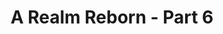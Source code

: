 ---
layout: quest-table
expansion: A Realm Reborn
partNo: 6
partChapterNo: 1
title: A Realm Reborn - Part 6
permalink: /quests/msq/realm-reborn/part6
links:
  previous: /quests/msq/realm-reborn/part5
  next: /quests/msq/heavensward/part1
quests:
  - name: Traitor in the Midst
    level: 50
    rowId: 65588
    questId: GaiUse401_00052
    genre: Seventh Astral Era
    icon: '71000'
    issuer:
      location: The Rising Stones
      coords: (6.1, 5.2)
      name: Minfilia
    steps:
      - location: The Rising Stones
        coords: (6.7, 6.1)
        name: Speak with Alphinaud.
      - location: The Rising Stones
        coords: (6.1, 6.0)
        name: Speak with Ilberd.
      - location: Ul'dah - Steps of Nald
        coords: (8.5, 9.0)
        name: Speak with Raubahn at the Hall of Flames.
    partQuestNo: 1
  - name: Back and Fourth
    level: 50
    rowId: 65589
    questId: GaiUse402_00053
    genre: Seventh Astral Era
    icon: '71000'
    issuer:
      location: Ul'dah - Steps of Nald
      coords: (8.6, 9.0)
      name: Ilberd
    steps:
      - location: The Rising Stones
        coords: (6.7, 6.1)
        name: Speak with Alphinaud at the Rising Stones.
      - location: Mor Dhona
        coords: (14.4, 11.9)
        name: Speak with Alianne in the Tangle.
      - location: Mor Dhona
        coords: (12.2, 15.8)
        name: Find Rhesh Polaali in Castrum Centri.
      - location: Mor Dhona
        coords: (12.1, 16.7)
        name: Defeat imperial troops who appear at specified locations in Castrum
          Centri.
      - location: Mor Dhona
        coords: (14.3, 11.9)
        name: Speak with Alianne in the Tangle.
      - location: The Rising Stones
        coords: (6.7, 6.1)
        name: Report to Alphinaud at the Rising Stones.
    partQuestNo: 2
  - name: Coming to Terms
    level: 50
    rowId: 65590
    questId: GaiUse403_00054
    genre: Seventh Astral Era
    icon: '71000'
    issuer:
      location: The Rising Stones
      coords: (6.7, 6.1)
      name: Alphinaud
    steps:
      - location: The Rising Stones
        coords: (6.1, 5.2)
        name: Speak with Minfilia.
      - location: Coerthas Central Highlands
        coords: (26.7, 17.4)
        name: Speak with Haurchefant at Camp Dragonhead.
      - location: Coerthas Central Highlands
        coords: (26.8, 17.0)
        name: Speak with the House Fortemps guard.
    partQuestNo: 3
  - name: The Intercession of Saints
    level: 50
    rowId: 65593
    questId: GaiUse404_00057
    genre: Seventh Astral Era
    icon: '71000'
    issuer:
      location: Coerthas Central Highlands
      coords: (26.7, 17.0)
      name: Alphinaud
    steps:
      - location: Coerthas Central Highlands
        coords: (26.7, 17.4)
        name: Speak with Haurchefant.
      - location: Coerthas Central Highlands
        coords: (15.8, 32.6)
        name: Speak with the House Fortemps knight at Boulder Downs.
      - location: Coerthas Central Highlands
        coords: (25.6, 27.9)
        name: Speak with the surviving squire at the Observatorium.
      - location: Coerthas Central Highlands
        coords: (26.7, 17.5)
        name: Report to Alphinaud.
    partQuestNo: 4
  - name: Strength in Unity
    level: 50
    rowId: 65598
    questId: GaiUse405_00062
    genre: Seventh Astral Era
    icon: '71000'
    issuer:
      location: Coerthas Central Highlands
      coords: (26.7, 17.5)
      name: Alphinaud
    steps:
      - location: Coerthas Central Highlands
        coords: (12.8, 17.5)
        name: Speak with Drillemont at Whitebrim Front.
    partQuestNo: 5
  - name: Dark Words, Dark Deeds
    level: 50
    rowId: 65605
    questId: GaiUse406_00069
    genre: Seventh Astral Era
    icon: '71000'
    issuer:
      location: Coerthas Central Highlands
      coords: (12.8, 17.5)
      name: Drillemont
    steps:
      - location: Coerthas Central Highlands
        coords: (12.6, 16.2)
        name: Observe the suspected heretic.
      - location: Coerthas Central Highlands
        coords: (12.4, 18.5)
        name: Follow the suspect.
      - location: Coerthas Central Highlands
        coords: (14.5, 19.5)
        name: Follow the suspect.
      - location: Coerthas Central Highlands
        coords: (13.7, 23.0)
        name: Follow the suspect.
      - location: Coerthas Central Highlands
        coords: (12.8, 17.5)
        name: Report to Drillemont.
    partQuestNo: 6
  - name: First Blood
    level: 50
    rowId: 65610
    questId: GaiUse407_00074
    genre: Seventh Astral Era
    icon: '71000'
    issuer:
      location: Coerthas Central Highlands
      coords: (12.8, 17.5)
      name: Drillemont
    steps:
      - location: Coerthas Central Highlands
        coords: (13.6, 27.8)
        name: Rendezvous with the House Durendaire knights.
      - location: Coerthas Central Highlands
        coords: (13.8, 27.5)
        name: Search the heretic's effects.
      - location: Coerthas Central Highlands
        coords: (12.8, 17.5)
        name: Deliver the heretic's parchment to Drillemont.
    partQuestNo: 7
  - name: The Path of the Righteous
    level: 50
    rowId: 65611
    questId: GaiUse408_00075
    genre: Seventh Astral Era
    icon: '71000'
    issuer:
      location: Coerthas Central Highlands
      coords: (12.8, 17.5)
      name: Drillemont
    steps:
      - location: Coerthas Central Highlands
        coords: (3.1, 21.4)
        name: Speak with Aymeric at Snowcloak.
      - location: Coerthas Central Highlands
        coords: (3.4, 21.3)
        name: Speak with Alphinaud.
      - location: Coerthas Central Highlands
        coords: (3.1, 21.3)
        name: Speak with the stalwart Temple Knight.
      - location: Snowcloak
        coords: (11.3, 12.5)
        name: Enter Snowcloak.
      - location: Coerthas Central Highlands
        coords: (3.1, 21.3)
        name: Enter Snowcloak.
      - location: Coerthas Central Highlands
        coords: (3.4, 21.3)
        name: Report to Alphinaud.
    unlocks:
      - name: Snowcloak
        type: dungeon
        levelRequired: 50
        levelSync: 50
    partQuestNo: 8
  - name: For the Greater Good
    level: 50
    rowId: 65613
    questId: GaiUse409_00077
    genre: Seventh Astral Era
    icon: '71000'
    issuer:
      location: Coerthas Central Highlands
      coords: (3.4, 21.3)
      name: Alphinaud
    steps:
      - location: Coerthas Central Highlands
        coords: (3.5, 21.1)
        name: Speak with Yuyuhase.
      - location: Coerthas Central Highlands
        coords: (12.9, 19.1)
        name: Pursue the heretics towards Daniffen Pass.
      - location: Coerthas Central Highlands
        coords: (13.5, 28.3)
        name: Search for the heretics south of Daniffen Pass.
      - location: Coerthas Central Highlands
        coords: (15.4, 29.6)
        name: Follow the heretics' trail.
      - location: Coerthas Central Highlands
        coords: (17.4, 30.1)
        name: Follow the heretics' trail.
      - location: Coerthas Central Highlands
        coords: (17.6, 30.2)
        name: Speak with Yuyuhase.
      - location: Coerthas Central Highlands
        coords: (24.6, 27.5)
        name: Search for the heretics outside the Observatorium.
      - location: Coerthas Central Highlands
        coords: (26.0, 28.4)
        name: Speak with Alphinaud.
    partQuestNo: 9
  - name: Tendrils of Intrigue
    level: 50
    rowId: 65614
    questId: GaiUse410_00078
    genre: Seventh Astral Era
    icon: '71000'
    issuer:
      location: Coerthas Central Highlands
      coords: (26.0, 28.4)
      name: Alphinaud
    steps:
      - location: Coerthas Central Highlands
        coords: (26.0, 28.4)
        name: Speak with Alphinaud.
      - location: Old Gridania
        coords: (8.1, 10.8)
        name: Speak with Alphinaud in Old Gridania.
      - location: Old Gridania
        coords: (8.0, 11.1)
        name: Speak with the silent conjurer.
      - location: Old Gridania
        coords: (8.1, 10.8)
        name: Speak with Alphinaud.
      - location: New Gridania
        coords: (10.2, 11.6)
        name: Speak with Ilberd in New Gridania.
    partQuestNo: 10
  - name: Chasing Ivy
    level: 50
    rowId: 69422
    questId: XxaUse411_03886
    genre: Seventh Astral Era
    icon: '71000'
    issuer:
      location: New Gridania
      coords: (10.2, 11.6)
      name: Ilberd
    steps:
      - location: New Gridania
        coords: (11.6, 11.8)
        name: Speak with Ilberd.
      - location: New Gridania
        coords: (12.2, 13.2)
        name: Speak with Ilberd again.
      - location: New Gridania
        coords: (11.7, 13.0)
        name: Speak with Ephemie at the airship landing.
      - location: New Gridania
        coords: (12.2, 13.2)
        name: Report to Ilberd.
    partQuestNo: 11
  - name: In Flagrante Delicto
    level: 50
    rowId: 69423
    questId: XxaUse413_03887
    genre: Seventh Astral Era
    icon: '71000'
    issuer:
      location: New Gridania
      coords: (12.2, 13.2)
      name: Ilberd
    steps:
      - location: East Shroud
        coords: (10.1, 22.8)
        name: Speak with Ilberd at Sweetbloom Pier.
      - location: East Shroud
        coords: (15.4, 26.8)
        name: Speak with Yugiri near the Hawthorne Hut.
      - location: East Shroud
        coords: (18.0, 24.4)
        name: Speak with Yugiri at the Bramble Patch.
      - location: East Shroud
        coords: (17.3, 23.5)
        name: Speak with Yugiri.
      - location: The Rising Stones
        coords: (6.1, 5.2)
        name: Speak with Minfilia.
    partQuestNo: 12
  - name: A Simple Plan
    level: 50
    rowId: 65618
    questId: GaiUse414_00082
    genre: Seventh Astral Era
    icon: '71000'
    issuer:
      location: The Rising Stones
      coords: (6.1, 5.2)
      name: Minfilia
    steps:
      - location: Mor Dhona
        coords: (23.1, 6.6)
        name: Wait for the carriage outside Revenant's Toll.
      - location: Mor Dhona
        coords: (23.1, 6.5)
        name: Speak with Minfilia.
      - location: The Rising Stones
        coords: (6.1, 5.2)
        name: Speak with Minfilia.
    partQuestNo: 13
  - name: The Instruments of Our Deliverance
    level: 50
    rowId: 65620
    questId: GaiUse415_00084
    genre: Seventh Astral Era
    icon: '71000'
    issuer:
      location: The Rising Stones
      coords: (6.1, 5.2)
      name: Minfilia
    steps:
      - location: Coerthas Central Highlands
        coords: (3.4, 21.3)
        name: Speak with Alphinaud at Snowcloak.
      - location: Coerthas Central Highlands
        coords: (3.4, 21.3)
        name: Speak with Alphinaud.
      - location: Coerthas Central Highlands
        coords: (3.1, 21.3)
        name: Speak with the stalwart Temple Knight.
      - location: Akh Afah Amphitheatre
        coords: (6.1, 6.1)
        name: Confront Shiva in the Akh Afah Amphitheatre (Hard).
      - location: Coerthas Central Highlands
        coords: (3.1, 21.3)
        name: Confront Shiva in the Akh Afah Amphitheatre (Hard).
      - location: Coerthas Central Highlands
        coords: (3.3, 21.2)
        name: Speak with Moenbryda.
    unlocks:
      - name: the Akh Afah Amphitheatre (Hard)
        type: trial
        levelRequired: 50
        levelSync: 50
    partQuestNo: 14
  - name: The Road Less Traveled
    level: 50
    rowId: 65622
    questId: GaiUse416_00086
    genre: Seventh Astral Era
    icon: '71000'
    issuer:
      location: Coerthas Central Highlands
      coords: (3.3, 21.2)
      name: Moenbryda
    steps:
      - location: Coerthas Central Highlands
        coords: (12.8, 17.4)
        name: Speak with Alphinaud at Whitebrim Front.
      - location: Coerthas Central Highlands
        coords: (26.7, 17.4)
        name: Speak with Haurchefant at Camp Dragonhead.
      - location: Coerthas Central Highlands
        coords: (26.8, 17.0)
        name: Speak with the House Fortemps guard.
    partQuestNo: 15
  - name: Eyes Unclouded
    level: 50
    rowId: 65623
    questId: GaiUse417_00087
    genre: Seventh Astral Era
    icon: '71000'
    issuer:
      location: Coerthas Central Highlands
      coords: (26.7, 17.0)
      name: Alphinaud
    steps:
      - location: The Rising Stones
        coords: (6.1, 5.2)
        name: Speak with Minfilia at the Rising Stones.
    partQuestNo: 16
  - name: The Reason Roaille
    level: 50
    rowId: 65624
    questId: GaiUse418_00088
    genre: Seventh Astral Era
    icon: '71000'
    issuer:
      location: The Rising Stones
      coords: (6.1, 5.2)
      name: Minfilia
    steps:
      - location: The Rising Stones
        coords: (6.0, 5.9)
        name: Speak with Alphinaud.
      - location: Northern Thanalan
        coords: (22.4, 30.5)
        name: Speak with Ilberd at Camp Bluefog, in northern Thanalan.
      - location: Northern Thanalan
        coords: (18.6, 19.8)
        name: Speak with Ilberd at the Ceruleum Processing Plant.
      - location: Northern Thanalan
        coords: (17.3, 18.8)
        name: Speak with Alphinaud.
    soloDuty:
      levelSync: 50
      timeLimit: 30
    partQuestNo: 17
  - name: Let Us Cling Together
    level: 50
    rowId: 65625
    questId: GaiUse419_00089
    genre: Seventh Astral Era
    icon: '71000'
    issuer:
      location: Northern Thanalan
      coords: (17.3, 18.8)
      name: Alphinaud
    steps:
      - location: The Rising Stones
        coords: (6.1, 5.2)
        name: Report to Minfilia at the Rising Stones.
    unlocks:
      - id: 1029
        name: Dreams of Ice
        type: achievement
    partQuestNo: 18
  - name: Good Intentions
    level: 50
    rowId: 65899
    questId: GaiUse501_00363
    genre: Seventh Astral Era
    icon: '71000'
    issuer:
      location: The Rising Stones
      coords: (6.1, 5.2)
      name: Minfilia
    steps:
      - location: The Rising Stones
        coords: (6.1, 6.0)
        name: Speak with Riol.
      - location: Eastern Thanalan
        coords: (21.1, 21.1)
        name: Speak with Ilberd at Highbridge.
    partQuestNo: 19
    requires:
      - name: Ifrit Bleeds, We Can Kill It
        level: 50
        rowId: 66584
        questId: GaiUsd002_01048
        genre: Primal Quests
        icon: '71140'
        link: /quests/trials/primals
      - name: In for Garuda Awakening
        level: 50
        rowId: 66693
        questId: GaiUsd003_01157
        genre: Primal Quests
        icon: '71140'
        link: /quests/trials/primals
      - name: In a Titan Spot
        level: 50
        rowId: 66694
        questId: GaiUsd004_01158
        genre: Primal Quests
        icon: '71140'
        link: /quests/trials/primals
      - name: The Navel (Hard)
        type: trial
        levelRequired: 50
        levelSync: 50
        icon: trial
        link: /quests/trials/primals
  - name: Bait and Switch
    level: 50
    rowId: 65900
    questId: GaiUse502_00364
    genre: Seventh Astral Era
    icon: '71000'
    issuer:
      location: Eastern Thanalan
      coords: (21.1, 21.1)
      name: Ilberd
    steps:
      - location: Eastern Thanalan
        coords: (28.4, 23.5)
        name: Speak with Ilberd.
      - location: Eastern Thanalan
        coords: (28.1, 24.3)
        name: Speak with the hired thug.
      - location: Eastern Thanalan
        coords: (25.6, 24.7)
        name: Wait for Ilberd outside the tunnel entrance.
      - location: Eastern Thanalan
        coords: (25.3, 25.6)
        name: Investigate the disturbance.
    partQuestNo: 20
  - name: Best Laid Schemes
    level: 50
    rowId: 65901
    questId: GaiUse503_00365
    genre: Seventh Astral Era
    icon: '71000'
    issuer:
      location: Eastern Thanalan
      coords: (25.3, 25.4)
      name: Ilberd
    steps:
      - location: Eastern Thanalan
        coords: (25.3, 25.6)
        name: Collect the confiscated crate.
      - location: Ul'dah - Steps of Thal
        coords: (12.3, 11.0)
        name: Deliver the confiscated crate to Yuyuhase in Ul'dah.
      - location: Ul'dah - Steps of Thal
        coords: (13.9, 10.8)
        name: Speak with Riol.
      - location: The Rising Stones
        coords: (6.0, 5.9)
        name: Speak with Tataru in the Rising Stones.
    partQuestNo: 21
  - name: The Rising Chorus
    level: 50
    rowId: 65902
    questId: GaiUse504_00366
    genre: Seventh Astral Era
    icon: '71000'
    issuer:
      location: The Rising Stones
      coords: (6.0, 5.9)
      name: Tataru
    steps:
      - location: The Rising Stones
        coords: (6.1, 5.2)
        name: Speak with Minfilia.
      - location: Mor Dhona
        coords: (28.2, 14.0)
        name: Speak with the Doman watch in Mor Dhona.
      - location: The Keeper of the Lake
        coords: (10.4, 9.6)
        name: Enter the Keeper of the Lake.
      - location: Mor Dhona
        coords: (28.3, 14.0)
        name: Enter the Keeper of the Lake.
      - location: Mor Dhona
        coords: (28.2, 14.0)
        name: Speak with the Doman watch.
      - location: The Rising Stones
        coords: (6.1, 5.2)
        name: Speak with Alphinaud at the Rising Stones.
      - location: The Rising Stones
        coords: (6.0, 6.0)
        name: Speak with Alphinaud.
    unlocks:
      - name: the Keeper of the Lake
        type: dungeon
        levelRequired: 50
        levelSync: 50
    partQuestNo: 22
  - name: Aether on Demand
    level: 50
    rowId: 69424
    questId: XxaUse505_03888
    genre: Seventh Astral Era
    icon: '71000'
    issuer:
      location: The Rising Stones
      coords: (6.0, 6.0)
      name: Alphinaud
    steps:
      - location: The Rising Stones
        coords: (6.7, 6.1)
        name: Speak with Moenbryda.
      - location: The Rising Stones
        coords: (6.1, 5.2)
        name: Speak with Moenbryda once more.
      - location: The Rising Stones
        coords: (6.0, 6.0)
        name: Speak with Alphinaud.
      - location: Northern Thanalan
        coords: (20.2, 22.0)
        name: Speak with Wilred at the Ceruleum Processing Plant.
      - location: Northern Thanalan
        coords: (20.9, 22.1)
        name: Report to Edelstein.
    partQuestNo: 23
  - name: On the Counteroffensive
    level: 50
    rowId: 65904
    questId: GaiUse506_00368
    genre: Seventh Astral Era
    icon: '71000'
    issuer:
      location: Northern Thanalan
      coords: (20.9, 22.1)
      name: Edelstein
    steps:
      - location: Northern Thanalan
        coords: (20.0, 21.3)
        name: Speak with Alianne.
      - location: Northern Thanalan
        coords: (18.8, 19.6)
        name: Speak with Yuyuhase.
      - location: Northern Thanalan
        coords: (16.3, 20.1)
        name: Defeat the imperial squad.
      - location: Northern Thanalan
        coords: (16.1, 17.9)
        name: Defeat the next imperial squad.
      - location: Northern Thanalan
        coords: (19.2, 18.9)
        name: Report to Yuyuhase.
      - location: Northern Thanalan
        coords: (20.9, 22.1)
        name: Report to Edelstein.
    partQuestNo: 24
  - name: An Uninvited Ascian
    level: 50
    rowId: 65905
    questId: GaiUse507_00369
    genre: Seventh Astral Era
    icon: '71000'
    issuer:
      location: Northern Thanalan
      coords: (20.9, 22.1)
      name: Edelstein
    steps:
      - location: Northern Thanalan
        coords: (24.2, 21.8)
        name: Speak with Moenbryda.
      - location: The Rising Stones
        coords: (6.1, 5.3)
        name: Return to the Rising Stones.
      - location: The Chrysalis
        coords: (6.1, 6.1)
        name: Confront Nabriales in the Chrysalis.
      - location: The Rising Stones
        coords: (6.1, 5.3)
        name: Confront Nabriales in the Chrysalis.
      - location: The Rising Stones
        coords: (6.1, 5.2)
        name: Speak with Minfilia.
    unlocks:
      - name: the Chrysalis
        type: trial
        levelRequired: 50
        levelSync: 50
    partQuestNo: 25
  - name: In Memory of Moenbryda
    level: 50
    rowId: 65965
    questId: GaiUse508_00429
    genre: Seventh Astral Era
    icon: '71000'
    issuer:
      location: The Rising Stones
      coords: (6.1, 5.2)
      name: Minfilia
    steps:
      - location: Mor Dhona
        coords: (18.5, 17.7)
        name: Show your respects at the mark of the Scholar at Rathefrost.
      - location: The Rising Stones
        coords: (6.1, 5.2)
        name: Speak with Minfilia at the Rising Stones.
    partQuestNo: 26
  - name: Mask of Grief
    level: 50
    rowId: 65906
    questId: GaiUse601_00370
    genre: Seventh Astral Era
    icon: '71000'
    issuer:
      location: The Rising Stones
      coords: (6.1, 5.2)
      name: Minfilia
    steps:
      - location: The Rising Stones
        coords: (6.6, 6.1)
        name: Speak with Yda.
      - location: Mor Dhona
        coords: (22.0, 4.9)
        name: Hand over the flower payment to Rowena.
      - location: Mor Dhona
        coords: (18.5, 17.7)
        name: Deliver the moon daisy to Yda at Rathefrost.
      - location: The Rising Stones
        coords: (6.0, 5.2)
        name: Speak with Alphinaud at the Rising Stones.
    partQuestNo: 27
  - name: Defenders for Ishgard
    level: 50
    rowId: 65907
    questId: GaiUse602_00371
    genre: Seventh Astral Era
    icon: '71000'
    issuer:
      location: The Rising Stones
      coords: (6.0, 5.2)
      name: Alphinaud
    steps:
      - location: Coerthas Central Highlands
        coords: (26.1, 17.6)
        name: Speak with Alphinaud in Camp Dragonhead.
      - location: Coerthas Central Highlands
        coords: (18.4, 15.0)
        name: Question the knights at the Gates of Judgement.
      - location: Coerthas Central Highlands
        coords: (18.6, 15.4)
        name: Speak with Alphinaud at the Gates of Judgement.
    partQuestNo: 28
  - name: The Wyrm's Roar
    level: 50
    rowId: 65908
    questId: GaiUse603_00372
    genre: Seventh Astral Era
    icon: '71000'
    issuer:
      location: Coerthas Central Highlands
      coords: (18.6, 15.4)
      name: Alphinaud
    steps:
      - location: Coerthas Central Highlands
        coords: (26.7, 17.4)
        name: Speak with Haurchefant.
      - location: Intercessory
        coords: (6.2, 6.1)
        name: Speak with Aymeric in the intercessory.
      - location: Intercessory
        coords: (6.0, 6.1)
        name: Speak with Alphinaud.
    # requires:
    #   - name: Eye of the Dragon
    #     level: 30
    #     rowId: 66603
    #     questId: JobDrg300_01067
    #     genre: Dragoon Quests
    #     icon: '71140'
    partQuestNo: 29
  - name: Committed to the Cause
    level: 50
    rowId: 65909
    questId: GaiUse604_00373
    genre: Seventh Astral Era
    icon: '71000'
    issuer:
      location: Intercessory
      coords: (6.0, 6.1)
      name: Alphinaud
    steps:
      - location: The Rising Stones
        coords: (6.1, 5.2)
        name: Speak with Minfilia at the Rising Stones.
    partQuestNo: 30
  - name: Volunteer Dragonslayers
    level: 50
    rowId: 65927
    questId: GaiUse605_00391
    genre: Seventh Astral Era
    icon: '71000'
    issuer:
      location: The Rising Stones
      coords: (6.1, 5.2)
      name: Minfilia
    steps:
      - location: The Rising Stones
        coords: (6.0, 5.9)
        name: Speak with Tataru.
      - location: Mor Dhona
        coords: (21.9, 7.8)
        name: Speak with Slafborn in Revenant's Toll.
      - location: Mor Dhona
        coords: (21.9, 7.8)
        name: Speak with Tataru.
      - location: Mor Dhona
        coords: (23.5, 6.6)
        name: Recruit adventurers in Revenant's Toll.
      - location: Mor Dhona
        coords: (22.1, 8.3)
        name: Speak with Tataru.
    partQuestNo: 31
  - name: An Allied Perspective
    level: 50
    rowId: 65954
    questId: GaiUse606_00418
    genre: Seventh Astral Era
    icon: '71000'
    issuer:
      location: Mor Dhona
      coords: (22.1, 8.3)
      name: Tataru
    steps:
      - location: Ul'dah - Steps of Thal
        coords: (10.7, 12.9)
        name: Speak with Alphinaud on the Royal Promenade.
      - location: Ul'dah - Steps of Thal
        coords: (10.7, 12.9)
        name: Speak with Alphinaud.
      - location: Coerthas Central Highlands
        coords: (18.1, 14.9)
        name: Speak with Marcelain at the Gates of Judgement.
      - location: Coerthas Central Highlands
        coords: (11.5, 14.2)
        name: Defeat the Dravanian forces at Whitebrim.
      - location: Coerthas Central Highlands
        coords: (24.0, 8.4)
        name: Defeat the Dravanian forces at Providence Point.
      - location: Coerthas Central Highlands
        coords: (18.1, 14.9)
        name: Report to Marcelain.
    partQuestNo: 32
  - name: The Steps of Faith
    level: 50
    rowId: 70127
    questId: XxcUse607_04591
    genre: Seventh Astral Era
    icon: '71000'
    issuer:
      location: Coerthas Central Highlands
      coords: (18.1, 14.9)
      name: Marcelain
    steps:
      - location: Coerthas Central Highlands
        coords: (18.1, 14.9)
        name: Speak with Marcelain.
      - location: Coerthas Central Highlands
        coords: (18.1, 14.9)
        name: Speak with Marcelain.
      - location: Coerthas Central Highlands
        coords: (18.3, 15.2)
        name: Speak with Alphinaud at the Gates of Judgement.
      - location: The Rising Stones
        coords: (6.1, 5.2)
        name: Speak with Minfilia at the Rising Stones.
    soloDuty: null
    partQuestNo: 33
  - name: Administrative Decision
    level: 50
    rowId: 65956
    questId: GaiUse608_00420
    genre: Seventh Astral Era
    icon: '71000'
    issuer:
      location: The Rising Stones
      coords: (6.1, 5.2)
      name: Minfilia
    steps:
      - location: The Rising Stones
        coords: (6.0, 5.9)
        name: Look for Tataru at her desk.
      - location: The Rising Stones
        coords: (6.2, 5.9)
        name: Speak with F'lhaminn.
      - location: Mor Dhona
        coords: (22.1, 7.1)
        name: Search for Tataru in Revenant's Toll.
      - location: The Rising Stones
        coords: (6.1, 5.2)
        name: Speak with Minfilia at the Rising Stones.
    partQuestNo: 34
  - name: An Unexpected Ambition
    level: 50
    rowId: 65957
    questId: GaiUse609_00421
    genre: Seventh Astral Era
    icon: '71000'
    issuer:
      location: The Rising Stones
      coords: (6.1, 5.2)
      name: Minfilia
    steps:
      - location: Limsa Lominsa Lower Decks
        coords: (4.4, 11.4)
        name: Search for Tataru at the Arcanists' Guild.
      - location: Limsa Lominsa Lower Decks
        coords: (4.7, 11.4)
        name: Speak with Thubyrgeim.
      - location: Middle La Noscea
        coords: (21.4, 24.9)
        name: Observe Tataru's training south of the Zephyr Gate.
      - location: Middle La Noscea
        coords: (23.9, 24.2)
        name: Speak with Tataru.
      - location: Limsa Lominsa Lower Decks
        coords: (4.7, 11.4)
        name: Speak with Thubyrgeim.
    partQuestNo: 35
  - name: Ancient Ways, Timeless Wants
    level: 50
    rowId: 65958
    questId: GaiUse610_00422
    genre: Seventh Astral Era
    icon: '71000'
    issuer:
      location: Limsa Lominsa Lower Decks
      coords: (4.6, 11.4)
      name: Tataru
    steps:
      - location: Eastern La Noscea
        coords: (32.9, 31.3)
        name: Speak with Tataru in Costa del Sol.
      - location: Eastern La Noscea
        coords: (33.4, 33.5)
        name: Speak with Tataru.
      - location: Eastern La Noscea
        coords: (33.5, 33.0)
        name: Stand guard as Tataru harvests pearls.
      - location: Eastern La Noscea
        coords: (33.4, 33.5)
        name: Speak with Tataru.
      - location: The Rising Stones
        coords: (6.1, 5.2)
        name: Speak with Minfilia at the Rising Stones.
    requires:
      - name: The Light of Hope
        level: 50
        rowId: 66031
        questId: GaiUsd602_00495
        genre: Crystal Tower Quests
        icon: '71140'
        link: /quests/alliance/crystal-tower
    partQuestNo: 36

  - name: Where We Are Needed
    level: 50
    rowId: 65959
    questId: GaiUse611_00423
    genre: Seventh Astral Era
    icon: '71000'
    issuer:
      location: The Rising Stones
      coords: (6.1, 5.2)
      name: Minfilia
    steps:
      - location: The Rising Stones
        coords: (6.0, 6.0)
        name: Speak with Hoary Boulder.
      - location: South Shroud
        coords: (17.3, 28.7)
        name: Rendezvous with the unsettled scholar at Camp Tranquil.
      - location: South Shroud
        coords: (17.0, 22.4)
        name: "Follow the unsettled scholar to Issom\u2013Har."
      - location: South Shroud
        coords: (16.9, 22.6)
        name: Stand guard as the scholar takes measurements.
      - location: South Shroud
        coords: (17.0, 22.4)
        name: Speak with the unsettled scholar.
      - location: South Shroud
        coords: (23.9, 24.8)
        name: Follow the unsettled scholar to Snakemolt.
      - location: South Shroud
        coords: (23.6, 24.9)
        name: Stand guard as the scholar takes measurements.
      - location: South Shroud
        coords: (23.9, 24.8)
        name: Speak with the unsettled scholar.
      - location: South Shroud
        coords: (14.3, 30.6)
        name: Follow the unsettled scholar to Rootslake.
      - location: South Shroud
        coords: (14.7, 30.5)
        name: Stand guard as the scholar takes measurements.
      - location: South Shroud
        coords: (14.3, 30.6)
        name: Speak with the unsettled scholar.
      - location: South Shroud
        coords: (17.3, 28.7)
        name: Speak with the unsettled scholar at Camp Tranquil.
    partQuestNo: 37
  - name: The Least among Us
    level: 50
    rowId: 65960
    questId: GaiUse612_00424
    genre: Seventh Astral Era
    icon: '71000'
    issuer:
      location: South Shroud
      coords: (17.3, 28.7)
      name: unsettled scholar
    steps:
      - location: South Shroud
        coords: (33.8, 23.6)
        name: Speak with the unsettled scholar at Urth's Fount.
      - location: South Shroud
        coords: (33.6, 23.6)
        name: Stand guard as the scholar takes measurements.
      - location: The Rising Stones
        coords: (6.1, 5.2)
        name: Speak with Minfilia at the Rising Stones.
    partQuestNo: 38
  - name: A Time to Every Purpose
    level: 50
    rowId: 65961
    questId: GaiUse613_00425
    genre: Seventh Astral Era
    icon: '71000'
    issuer:
      location: The Rising Stones
      coords: (6.1, 5.2)
      name: Minfilia
    steps:
      - location: Ul'dah - Steps of Thal
        coords: (11.1, 11.6)
        name: Speak with Minfilia on the Royal Promenade.
    partQuestNo: 39
  - name: Come, but Not Gone
    level: 50
    rowId: 65962
    questId: GaiUse614_00426
    genre: Seventh Astral Era
    icon: '71000'
    issuer:
      location: Ul'dah - Steps of Thal
      coords: (11.1, 11.6)
      name: Minfilia
    steps:
      - location: Ul'dah - Steps of Nald
        coords: (11.6, 9.6)
        name: Speak with Momodi at the Quicksand.
      - location: Central Thanalan
        coords: (15.7, 20.3)
        name: Rendezvous with Alianne in central Thanalan.
      - location: Central Thanalan
        coords: (15.7, 20.3)
        name: Continue waiting for Alianne.
      - location: Central Thanalan
        coords: (15.7, 20.3)
        name: Pick up the clouded vial.
      - location: Ul'dah - Steps of Nald
        coords: (11.6, 9.6)
        name: Show the clouded vial to Momodi.
    partQuestNo: 40
  - name: The Parting Glass
    level: 50
    rowId: 65963
    questId: GaiUse615_00427
    genre: Seventh Astral Era
    icon: '71000'
    issuer:
      location: Ul'dah - Steps of Nald
      coords: (11.6, 9.6)
      name: Momodi
    steps:
      - location: Ul'dah - Steps of Thal
        coords: (10.8, 12.9)
        name: Speak with the lady-in-waiting on the Royal Promenade.
      - location: Central Thanalan
        coords: (23.0, 18.1)
        name: Speak with Pipin.
      - location: Coerthas Central Highlands
        coords: (26.7, 17.4)
        name: Speak with Haurchefant at Camp Dragonhead.
    partQuestNo: 41
  - name: Before the Dawn
    level: 50
    rowId: 65964
    questId: GaiUse616_00428
    genre: Seventh Astral Era
    icon: '71000'
    issuer:
      location: Coerthas Central Highlands
      coords: (26.7, 17.4)
      name: Haurchefant
    steps:
      - location: Coerthas Central Highlands
        coords: (26.8, 17.0)
        name: Speak with the House Fortemps guard.
    unlocks:
      - id: 1129
        name: My Left Arm
        type: achievement
    partQuestNo: 42


---